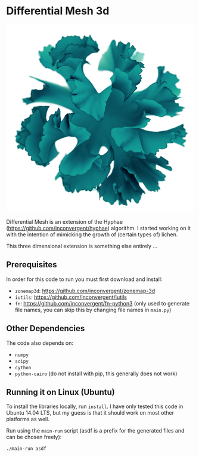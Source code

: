 # Differential Mesh 3d

![img](/img/img.png?raw=true "img")


Differential Mesh is an extension of the Hyphae
(https://github.com/inconvergent/hyphae) algorithm. I started working on it
with the intention of mimicking the growth of (certain types of) lichen.

This three dimensional extension is something else entirely ...

## Prerequisites

In order for this code to run you must first download and install:

*    `zonemap3d`: https://github.com/inconvergent/zonemap-3d
*    `iutils`: https://github.com/inconvergent/iutils
*    `fn`: https://github.com/inconvergent/fn-python3 (only used to generate file
       names, you can skip this by changing file names in `main.py`)

## Other Dependencies

The code also depends on:

*    `numpy`
*    `scipy`
*    `cython`
*    `python-cairo` (do not install with pip, this generally does not work)

## Running it on Linux (Ubuntu)

To install the libraries locally, run `install`. I have only tested this
code in Ubuntu 14.04 LTS, but my guess is that it should work on most other
platforms as well.

Run using the `main-run` script (asdf is a prefix for the generated files and
can be chosen freely):

    ./main-run asdf

